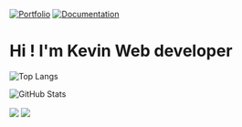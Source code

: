 [![Portfolio](https://img.shields.io/badge/Portfolio-%23000000.svg?style=for-the-badge&logo=vue.js)](https://www.kevindb.dev/)
[![Documentation](https://img.shields.io/badge/Documentation-%23000000.svg?style=for-the-badge&logo=astro&logoColor=#BC52EE)](https://kevindebenedetti.github.io/documentation/)

# Hi ! I'm Kevin Web developer

![Top Langs](https://github-readme-stats-beta-virid-33.vercel.app/api/top-langs/?username=kevindebenedetti&layout=compact&hide=html,css,smarty,shell,twig)

![GitHub Stats](https://github-readme-stats-beta-virid-33.vercel.app/api?username=kevindebenedetti)

<img align="center" src="https://github-readme-stats-beta-virid-33.vercel.app/api/top-langs/?username=kevindebenedetti&hide=html,css,smarty,shell,twig" />

<img align="center" src="https://github-readme-stats-beta-virid-33.vercel.app/api/pin/?username=kevindebenedetti&repo=convoychat" />
